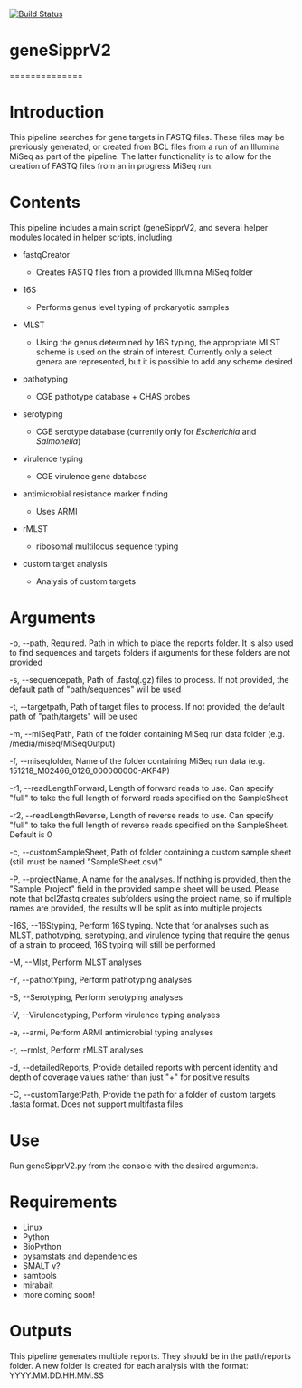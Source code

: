 [![Build Status](https://travis-ci.org/OLC-Bioinformatics/geneSipprV2.svg?branch=master)](https://travis-ci.org/OLC-Bioinformatics/geneSipprV2)

# geneSipprV2

==============

# Introduction

This pipeline searches for gene targets in FASTQ files. These files may be previously generated, or created from BCL 
files from a run of an Illumina MiSeq as part of the pipeline. The latter functionality is to allow for the creation
of FASTQ files from an in progress MiSeq run.


# Contents
This pipeline includes a main script (geneSipprV2, and several helper modules located in helper scripts, including

* fastqCreator
    * Creates FASTQ files from a provided Illumina MiSeq folder

* 16S
    * Performs genus level typing of prokaryotic samples

* MLST
    * Using the genus determined by 16S typing, the appropriate MLST scheme is used on the strain of interest. Currently
    only a select genera are represented, but it is possible to add any scheme desired

* pathotyping
    * CGE pathotype database + CHAS probes

* serotyping
    * CGE serotype database (currently only for *Escherichia* and *Salmonella*)

* virulence typing
    * CGE virulence gene database

* antimicrobial resistance marker finding
    * Uses ARMI

* rMLST
    * ribosomal multilocus sequence typing

* custom target analysis
    * Analysis of custom targets

# Arguments
-p, --path, Required. Path in which to place the reports folder. It is also used to find sequences and targets folders if arguments for these folders are not provided

-s, --sequencepath, Path of .fastq(.gz) files to process. If not provided, the default path of "path/sequences" will be used

-t, --targetpath, Path of target files to process. If not provided, the default path of "path/targets" will be used

-m, --miSeqPath, Path of the folder containing MiSeq run data folder (e.g. /media/miseq/MiSeqOutput)

-f, --miseqfolder, Name of the folder containing MiSeq run data (e.g. 151218_M02466_0126_000000000-AKF4P)

-r1, --readLengthForward, Length of forward reads to use. Can specify "full" to take the full length of forward reads specified on the SampleSheet

-r2, --readLengthReverse, Length of reverse reads to use. Can specify "full" to take the full length of reverse reads specified on the SampleSheet. Default is 0

-c, --customSampleSheet, Path of folder containing a custom sample sheet (still must be named "SampleSheet.csv)"

-P, --projectName, A name for the analyses. If nothing is provided, then the "Sample_Project" field in the provided sample sheet will be used. Please note that bcl2fastq 
     creates subfolders using the project name, so if multiple names are provided, the results will be split as into multiple projects
     
-16S, --16Styping, Perform 16S typing. Note that for analyses such as MLST, pathotyping, serotyping, and virulence typing that require the genus of a strain to proceed, 
     16S typing will still be performed
     
-M, --Mlst, Perform MLST analyses

-Y, --pathotYping, Perform pathotyping analyses

-S, --Serotyping, Perform serotyping analyses

-V, --Virulencetyping, Perform virulence typing analyses

-a, --armi, Perform ARMI antimicrobial typing analyses

-r, --rmlst, Perform rMLST analyses

-d, --detailedReports, Provide detailed reports with percent identity and depth of coverage values rather than just "+" for positive results

-C, --customTargetPath, Provide the path for a folder of custom targets .fasta format. Does not support multifasta files

# Use
Run geneSipprV2.py from the console with the desired arguments.

# Requirements
* Linux
* Python
* BioPython
* pysamstats and dependencies
* SMALT v?
* samtools
* mirabait
* more coming soon!

# Outputs
This pipeline generates multiple reports. They should be in the path/reports folder. A new folder is created for each analysis with the format: YYYY.MM.DD.HH.MM.SS